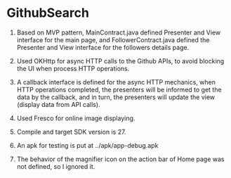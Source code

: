# GithubSearch

1. Based on MVP pattern, MainContract.java defined Presenter and View interface for the main page, and FollowerContract.java defined the Presenter and View interface for the followers details page.

2. Used OKHttp for async HTTP calls to the Github APIs, to avoid blocking the UI when process HTTP operations.

3. A callback interface is defined for the async HTTP mechanics, when HTTP operations completed, the presenters will be informed to get the data by the callback, and in turn, the presenters will update the view (display data from API calls).

4. Used Fresco for online image displaying.

5. Compile and target SDK version is 27.

6. An apk for testing is put at ../apk/app-debug.apk

7. The behavior of the magnifier icon on the action bar of Home page was not defined, so I ignored it.
